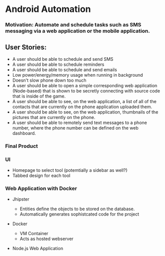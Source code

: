 # Android Automation

### Motivation: Automate and schedule tasks such as SMS messaging via a web application or the mobile application.

## User Stories:

* A user should be able to schedule and send SMS
* A user should be able to schedule reminders
* A user should be able to schedule and send emails
* Low power/energy/memory usage when running in background
* Doesn't slow phone down too much
* A user should be able to open a simple corresponding web application (Node-based) that is shown to be secretly connecting with source code that is inside of the game.
* A user should be able to see, on the web application, a list of all of the contacts that are currently on the phone application uploaded them.
* A user should be able to see, on the web application, thumbnails of the pictures that are currently on the phone.
* A user should be able to remotely send text messages to a phone number, where the phone number can be defined on the web dashboard.


### Final Product

### UI
* Homepage to select tool (potemtially a sidebar as well?)
* Tabbed design for each tool



### Web Application with Docker
* Jhipster
	* Entities define the objects to be stored on the database.
	* Automatically generates sophistcated code for the project
* Docker
	* VM Container
	* Acts as hosted webserver

* Node.js Web Application

